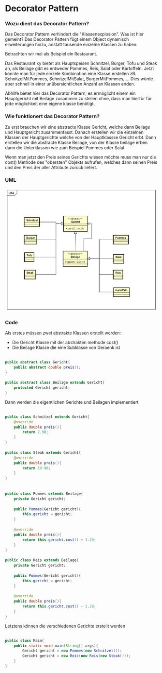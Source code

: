 # Decorator Pattern

### Wozu dient das Decorator Pattern?

Das Decorator Pattern verhindert die "Klassenexplosion". Was ist 
hier gemeint? Das Decorator Pattern fügt einem Object dynamisch 
erweiterungen hinzu, anstatt tausende einzelne Klassen zu haben.

Betrachten wir mal als Beispiel ein Restaurant.

Das Restaurant xy bietet als Hauptspeisen Schnitzel, Burger, Tofu 
und Steak an, als Beilage gibt es entweder Pommes, Reis, Salat oder
Kartoffeln. Jetzt könnte man für jede einzele Kombination eine Klasse
erstellen zB. SchnitzelMitPommes, SchnitzelMitSalat, BurgerMitPommes, ...
Dies würde aber schnell in einer unübersichtlichen Anzahl an Klassen enden.

Abhilfe bietet hier das Decorator Pattern, es ermöglicht einem ein
Hauptgericht mit Beilage zusammen zu stellen ohne, dass man hierfür
für jede möglichkeit eine eigene klasse benötigt.



### Wie funktionert das Decorator Pattern?

Zu erst brauchen wir eine abstracte Klasse Gericht, welche dann Beilage
und Hauptgericht zusammenfasst. Danach erstellen wir die einzelnen Klassen 
der Hauptgerichte welche von der Hauptklassse Gericht erbt. Dann erstellen
wir die abstracte Klasse Beilage, von der Klasse beilage erben dann die
Unterklassen wie zum Beispiel Pommes oder Salat.

Wenn man jetzt den Preis seines Gerichts wissen möchte muss man nur die
cost() Methode des "obersten" Objekts aufrufen, welches dann seinen Preis
und den Preis der aller Attribute zurück liefert.

### UML

![Decorator UML-Diagramm](DecoratorPattern.png "Decorator")

### Code

Als erstes müssen zwei abstrakte Klassen erstellt werden:

* Die Gericht Klasse mit der abstrakten methode cost()
* Die Beilage Klasse die eine Subklasse von Geraenk ist

```java

public abstract class Gericht{
	public abstract double preis();
}

public abstract class Beilage extends Gericht{
    protected Gericht gericht;
}
```

Dann werden die eigentlichen Gerichte und Beilagen implementiert

```java

public class Schnitzel extends Gericht{
    @override
	public double preis(){
		return 7.90;
	}
}

public class Steak extends Gericht{
    @override
	public double preis(){
		return 19.90;
	}
}


public class Pommes extends Beilage{
	private Gericht gericht;

	public Pommes(Gericht gericht){
		this.gericht = gericht;
	}

    @override
	public double preis(){
		return this.gericht.cost() + 1.20;
	}
}

public class Reis extends Beilage{
	private Gericht gericht;

	public Pommes(Gericht gericht){
		this.gericht = gericht;
	}

    @override
	public double preis(){
		return this.gericht.cost() + 2.20;
	}
}
```

Letztens können die verschiedenen Gerichte erstellt werden

```java

public class Main{
	public static void main(String[] args){
		Gericht gericht = new Pommes(new Schnitzel());
		Gericht gericht = new Reis(new Reis(new Steak()));
	}
}
```